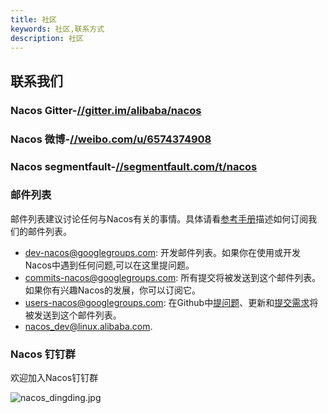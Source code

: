 ```yaml
---
title: 社区
keywords: 社区,联系方式
description: 社区
---
```



## 联系我们

### Nacos Gitter-[//gitter.im/alibaba/nacos](//gitter.im/alibaba/nacos)
### Nacos 微博-[//weibo.com/u/6574374908](//weibo.com/u/6574374908)
### Nacos segmentfault-[//segmentfault.com/t/nacos](//segmentfault.com/t/nacos)

### 邮件列表

邮件列表建议讨论任何与Nacos有关的事情。具体请看[参考手册](//github.com/apache/incubator-dubbo/wiki/Mailing-list-subscription-guide)描述如何订阅我们的邮件列表。

* [dev-nacos@googlegroups.com](//lark.alipay.com/nacos/nacosdocs/vl19q1): 开发邮件列表。如果你在使用或开发Nacos中遇到任何问题,可以在这里提问题。
* [commits-nacos@googlegroups.com](//lark.alipay.com/nacos/nacosdocs/vl19q1): 所有提交将被发送到这个邮件列表。如果你有兴趣Nacos的发展，你可以订阅它。
* [users-nacos@googlegroups.com](//lark.alipay.com/nacos/nacosdocs/vl19q1): 在Github中[提问题](//github.com/alibaba/nacos/issues)、更新和[提交需求](//github.com/alibaba/nacos/pulls)将被发送到这个邮件列表。
* [nacos\_dev@linux.alibaba.com](//lark.alipay.com/nacos/nacosdocs/vl19q1).

### Nacos 钉钉群

欢迎加入Nacos钉钉群

![nacos_dingding.jpg](/img/nacos_dingding.jpg)